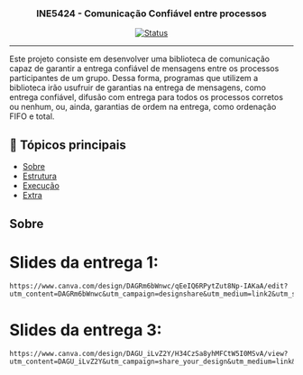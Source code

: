 <h3 align="center">INE5424 - Comunicação Confiável entre processos</h3>

<div align="center">

[![Status](https://img.shields.io/badge/status-active-success.svg)]()

</div>

---

<p align="left"> Este projeto consiste em desenvolver uma biblioteca de comunicação capaz de garantir a entrega confiável de mensagens entre os processos participantes de um grupo. Dessa forma, programas que utilizem a biblioteca irão usufruir de garantias na entrega de mensagens, como entrega confiável, difusão com entrega para todos os processos corretos ou nenhum, ou, ainda, garantias de ordem na entrega, como ordenação FIFO e total.
    <br> 
</p>

## 📝 Tópicos principais

- [Sobre](#about)
- [Estrutura](#structure)
- [Execução](#run)
- [Extra](#extra)

## Sobre <a name = "about"></a>

# Slides da entrega 1:

```
https://www.canva.com/design/DAGRm6bWnwc/qEeIQ6RPytZut8Np-IAKaA/edit?utm_content=DAGRm6bWnwc&utm_campaign=designshare&utm_medium=link2&utm_source=sharebutton
```

# Slides da entrega 3:
```
https://www.canva.com/design/DAGU_iLvZ2Y/H34CzSa8yhMFCtW5I0MSvA/view?utm_content=DAGU_iLvZ2Y&utm_campaign=share_your_design&utm_medium=link&utm_source=shareyourdesignpanel
```
